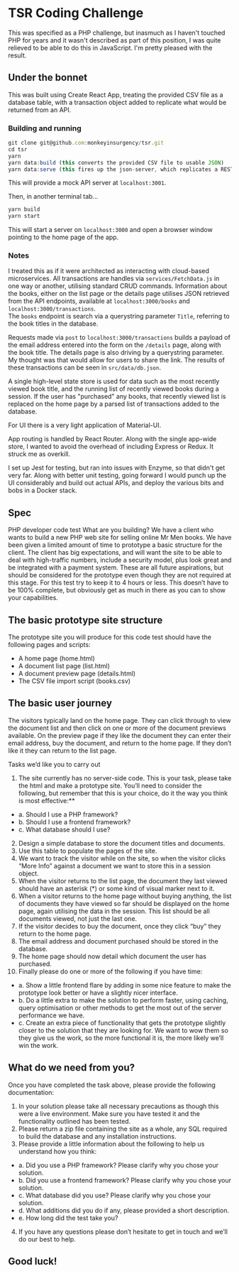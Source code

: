 # TSR Coding Challenge
This was specified as a PHP challenge, but inasmuch as I haven't touched PHP for years and it wasn't described as part of 
this position, I was quite relieved to be able to do this in JavaScript.  I'm pretty pleased with the result.

## Under the bonnet
This was built using Create React App, treating the provided CSV file as a database table, with a transaction object added to replicate 
what would be returned from an API.  

### Building and running
```javascript
git clone git@github.com:monkeyinsurgency/tsr.git
cd tsr
yarn
yarn data:build (this converts the provided CSV file to usable JSON)
yarn data:serve (this fires up the json-server, which replicates a RESTful API.)
```
This will provide a mock API server at `localhost:3001`.

Then, in another terminal tab...
```javascript
yarn build
yarn start
```

This will start a server on `localhost:3000` and open a browser window pointing to the home page of the app.

### Notes
I treated this as if it were architected as interacting with cloud-based microservices.  All transactions are handles via 
`services/FetchData.js` in one way or another, utilising standard CRUD commands.  Information about the books, either on the list page or the details page 
utilises JSON retrieved from the API endpoints, available at `localhost:3000/books` and `localhost:3000/transactions`.  
The `books` endpoint is search via a querystring parameter `Title`, referring to the book titles in the database.

Requests made via `post` to `localhost:3000/transactions` builds a payload of the email address entered into the form on the 
`/details` page, along with the book title.  The details page is also driving by a querystring parameter.  My thought was 
that would allow for users to share the link.  The results of these transactions can be seen in `src/data/db.json`.

A single high-level state store is used for data such as the most recently viewed book title, and the running list of recently 
viewed books during a session.  If the user has "purchased" any books, that recently viewed list is replaced on the home page
by a parsed list of transactions added to the database.

For UI there is a very light application of Material-UI.

App routing is handled by React Router.  Along with the single app-wide store, I wanted to avoid the overhead of including 
Express or Redux.  It struck me as overkill.

I set up Jest for testing, but ran into issues with Enzyme, so that didn't get very far.  Along with better unit testing, 
going forward I would punch up the UI considerably and build out actual APIs, and deploy the various bits and bobs in a 
Docker stack.

## Spec 
PHP developer code test
What are you building?
We have a client who wants to build a new PHP web site for selling online Mr Men books. We have been given a limited amount of time to prototype a basic structure for the client. 
The client has big expectations, and will want the site to be able to deal with high-traffic numbers, include a security model, plus look great and be integrated with a payment system. These are all future aspirations, but should be considered for the prototype even though they are not required at this stage.
For this test try to keep it to 4 hours or less. This doesn’t have to be 100% complete, but obviously get as much in there as you can to show your capabilities.

## The basic prototype site structure
The prototype site you will produce for this code test should have the following pages and scripts:
*	A home page (home.html)
*	A document list page (list.html)
*	A document preview page (details.html)
*	The CSV file import script (books.csv)

## The basic user journey 
The visitors typically land on the home page. They can click through to view the document list and then click on one or more of the document previews available. On the preview page if they like the document they can enter their email address, buy the document, and return to the home page. If they don’t like it they can return to the list page.

Tasks we’d like you to carry out
1.	The site currently has no server-side code. This is your task, please take the html and make a prototype site. You’ll need to consider the following, but remember that this is your choice, do it the way you think is most effective:**
- a. Should I use a PHP framework?
- b.	Should I use a frontend framework?
- c.	What database should I use?
2.	Design a simple database to store the document titles and documents.
3.	Use this table to populate the pages of the site.
4.	We want to track the visitor while on the site, so when the visitor clicks “More Info” against a document we want to store this in a session object.
5.	When the visitor returns to the list page, the document they last viewed should have an asterisk (*) or some kind of visual marker next to it.
6.	When a visitor returns to the home page without buying anything, the list of documents they have viewed so far should be displayed on the home page, again utilising the data in the session. This list should be all documents viewed, not just the last one.
7.	If the visitor decides to buy the document, once they click “buy” they return to the home page.
8.	The email address and document purchased should be stored in the database.
9.	The home page should now detail which document the user has purchased.
10.	Finally please do one or more of the following if you have time:
- a.	Show a little frontend flare by adding in some nice feature to make the prototype look better or have a slightly nicer interface.
- b.	Do a little extra to make the solution to perform faster, using caching, query optimisation or other methods to get the most out of the server performance we have.
- c.	Create an extra piece of functionality that gets the prototype slightly closer to the solution that they are looking for. We want to wow them so they give us the work, so the more functional it is, the more likely we’ll win the work.

## What do we need from you?
Once you have completed the task above, please provide the following documentation:
1.	In your solution please take all necessary precautions as though this were a live environment. Make sure you have tested it and the functionality outlined has been tested.
2.	Please return a zip file containing the site as a whole, any SQL required to build the database and any installation instructions. 
3.	Please provide a little information about the following to help us understand how you think:
- a.	Did you use a PHP framework? Please clarify why you chose your solution.
- b.	Did you use a frontend framework? Please clarify why you chose your solution.
- c.	What database did you use? Please clarify why you chose your solution.
- d.	What additions did you do if any, please provided a short description.
- e.	How long did the test take you?
4.	If you have any questions please don’t hesitate to get in touch and we’ll do our best to help.
## Good luck!


